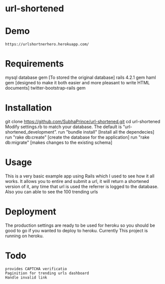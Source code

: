 # url-shortened
  # Demo
    https://urlshortnerhero.herokuapp.com/
 # Requirements
  mysql database gem [To stored the original database]
  rails 4.2.1 gem
  haml gem [designed to make it both easier and more pleasant to write HTML documents]
  twitter-bootstrap-rails gem
  
  
 # Installation
  git clone https://github.com/SubhaPrince/url-shortened.git
  cd url-shortened
  Modify settings.rb to match your database. The default is “url-shortened_development”.
  run "bundle install" [Install all the dependecies] 
  run "rake db:create" [create the database for the application]
  run "rake db:migrate" [makes changes to the existing schema]
  
 # Usage
  This is a very basic example app using Rails which I used to see how it all works. It allows you to entire and submit a url,   it will return a shortened version of it, any time that url is used the referrer is logged to the database. Also you can able to see the 100 trending urls
 
 # Deployment
  The production settings are ready to be used for heroku so you should be good to go if you wanted to deploy to heroku. Currently This project is running on heroku.
  
  # Todo
    provides CAPTCHA verificatio
    Paginition for trending urls dashboard
    Handle invalid link
